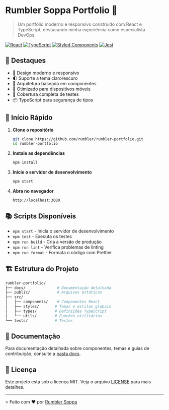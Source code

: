 # Rumbler Soppa Portfolio 🚀

> Um portfólio moderno e responsivo construído com React e TypeScript, destacando minha experiência como especialista DevOps.

[![React](https://img.shields.io/badge/React-20232A?style=for-the-badge&logo=react&logoColor=61DAFB)](https://reactjs.org/)
[![TypeScript](https://img.shields.io/badge/TypeScript-007ACC?style=for-the-badge&logo=typescript&logoColor=white)](https://www.typescriptlang.org/)
[![Styled Components](https://img.shields.io/badge/styled--components-DB7093?style=for-the-badge&logo=styled-components&logoColor=white)](https://styled-components.com/)
[![Jest](https://img.shields.io/badge/Jest-C21325?style=for-the-badge&logo=jest&logoColor=white)](https://jestjs.io/)

## 🌟 Destaques

- 🎨 Design moderno e responsivo
- 🌓 Suporte a tema claro/escuro
- 🧩 Arquitetura baseada em componentes
- 📱 Otimizado para dispositivos móveis
- 🧪 Cobertura completa de testes
- 📦 TypeScript para segurança de tipos

## 🚀 Início Rápido

1. **Clone o repositório**
   ```bash
   git clone https://github.com/rumbler/rumbler-portfolio.git
   cd rumbler-portfolio
   ```

2. **Instale as dependências**
   ```bash
   npm install
   ```

3. **Inicie o servidor de desenvolvimento**
   ```bash
   npm start
   ```

4. **Abra no navegador**
   ```
   http://localhost:3000
   ```

## 📚 Scripts Disponíveis

- `npm start` - Inicia o servidor de desenvolvimento
- `npm test` - Executa os testes
- `npm run build` - Cria a versão de produção
- `npm run lint` - Verifica problemas de linting
- `npm run format` - Formata o código com Prettier

## 🏗️ Estrutura do Projeto

```bash
rumbler-portfolio/
├── docs/              # Documentação detalhada
├── public/            # Arquivos estáticos
├── src/
│   ├── components/    # Componentes React
│   ├── styles/       # Temas e estilos globais
│   ├── types/        # Definições TypeScript
│   └── utils/        # Funções utilitárias
└── tests/            # Testes
```

## 📖 Documentação

Para documentação detalhada sobre componentes, temas e guias de contribuição, consulte a [pasta docs](./docs).

## 📄 Licença

Este projeto está sob a licença MIT. Veja o arquivo [LICENSE](LICENSE) para mais detalhes.

---

⭐️ Feito com ❤️ por [Rumbler Soppa](https://github.com/rumbler)
